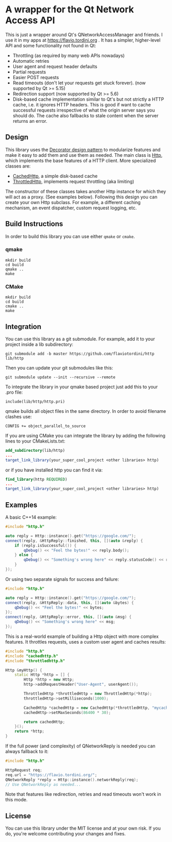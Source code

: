 # A wrapper for the Qt Network Access API

This is just a wrapper around Qt's QNetworkAccessManager and friends. I use it in my apps at https://flavio.tordini.org . It has a simpler, higher-level API and some functionality not found in Qt:

- Throttling (as required by many web APIs nowadays)
- Automatic retries
- User agent and request header defaults
- Partial requests
- Easier POST requests
- Read timeouts (don't let your requests get stuck forever). (now supported by Qt >= 5.15)
- Redirection support (now supported by Qt >= 5.6)
- Disk-based cache implementation similar to Qt's but not strictly a HTTP cache, i.e. it ignores HTTP headers. This is good if want to cache successful requests irrespective of what the origin server says you should do. The cache also fallbacks to stale content when the server returns an error.

## Design

This library uses the [Decorator design pattern](https://en.wikipedia.org/wiki/Decorator_pattern) to modularize features and make it easy to add them and use them as needed. The main class is [Http](https://github.com/flaviotordini/http/blob/master/src/http.h), which implements the base features of a HTTP client. More specialized classes are:

- [CachedHttp](https://github.com/flaviotordini/http/blob/master/src/cachedhttp.h), a simple disk-based cache
- [ThrottledHttp](https://github.com/flaviotordini/http/blob/master/src/throttledhttp.h), implements request throttling (aka limiting)

The constructor of these classes takes another Http instance for which they will act as a proxy. (See examples below). Following this design you can create your own Http subclass. For example, a different caching mechanism, an event dispatcher, custom request logging, etc.


## Build Instructions
In order to build this library you can use either `qmake` or `cmake`.

### qmake
```shell
mkdir build
cd build
qmake ..
make
```

### CMake
```shell
mkdir build
cd build
cmake ..
make
```

## Integration

You can use this library as a git submodule. For example, add it to your project inside a lib subdirectory:

```shell
git submodule add -b master https://github.com/flaviotordini/http lib/http
```

Then you can update your git submodules like this:

```shell
git submodule update --init --recursive --remote
```

To integrate the library in your qmake based project just add this to your .pro file:

```
include(lib/http/http.pri)
```

qmake builds all object files in the same directory. In order to avoid filename clashes use:

```
CONFIG += object_parallel_to_source
```

If you are using CMake you can integrate the library by adding the following lines to your CMakeLists.txt:

```cmake
add_subdirectory(lib/http)
...
target_link_library(your_super_cool_project <other libraries> http)
```
or if you have installed http you can find it via:

```cmake
find_library(http REQUIRED)
...
target_link_library(your_super_cool_project <other libraries> http)
```


## Examples

A basic C++14 example:

```cpp
#include "http.h"

auto reply = Http::instance().get("https://google.com/");
connect(reply, &HttpReply::finished, this, [](auto &reply) {
    if (reply.isSuccessful()) {
        qDebug() << "Feel the bytes!" << reply.body();
    } else {
        qDebug() << "Something's wrong here" << reply.statusCode() << reply.reasonPhrase();
    }
});
```

Or using two separate signals for success and failure:
```cpp
#include "http.h"

auto reply = Http::instance().get("https://google.com/");
connect(reply, &HttpReply::data, this, [](auto &bytes) {
    qDebug() << "Feel the bytes!" << bytes;
});
connect(reply, &HttpReply::error, this, [](auto &msg) {
    qDebug() << "Something's wrong here" << msg;
});
```

This is a real-world example of building a Http object with more complex features. It throttles requests, uses a custom user agent and caches results:

```cpp
#include "http.h"
#include "cachedhttp.h"
#include "throttledhttp.h"

Http &myHttp() {
    static Http *http = [] {
        Http *http = new Http;
        http->addRequestHeader("User-Agent", userAgent());

        ThrottledHttp *throttledHttp = new ThrottledHttp(*http);
        throttledHttp->setMilliseconds(1000);

        CachedHttp *cachedHttp = new CachedHttp(*throttledHttp, "mycache");
        cachedHttp->setMaxSeconds(86400 * 30);

        return cachedHttp;
    }();
    return *http;
}
```

If the full power (and complexity) of QNetworkReply is needed you can always fallback to it:

```cpp
#include "http.h"

HttpRequest req;
req.url = "https://flavio.tordini.org/";
QNetworkReply *reply = Http::instance().networkReply(req);
// Use QNetworkReply as needed...
```

Note that features like redirection, retries and read timeouts won't work in this mode.

## License

You can use this library under the MIT license and at your own risk. If you do, you're welcome contributing your changes and fixes.
